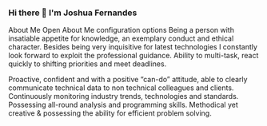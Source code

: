 ### Hi there 👋 I'm Joshua Fernandes
              
About Me
Open About Me configuration options
Being a person with insatiable appetite for knowledge, an exemplary conduct and ethical character. Besides being very inquisitive for latest technologies I constantly look forward to exploit the professional guidance. Ability to multi-task, react quickly to shifting priorities and meet deadlines.

Proactive, confident and with a positive “can-do” attitude, able to clearly communicate technical data to non technical colleagues and clients. Continuously monitoring industry trends, technologies and standards. Possessing all-round analysis and programming skills. Methodical yet creative & possessing the ability for efficient problem solving.
